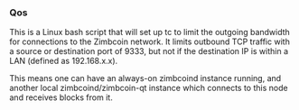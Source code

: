 ### Qos ###

This is a Linux bash script that will set up tc to limit the outgoing bandwidth for connections to the Zimbcoin network. It limits outbound TCP traffic with a source or destination port of 9333, but not if the destination IP is within a LAN (defined as 192.168.x.x).

This means one can have an always-on zimbcoind instance running, and another local zimbcoind/zimbcoin-qt instance which connects to this node and receives blocks from it.
